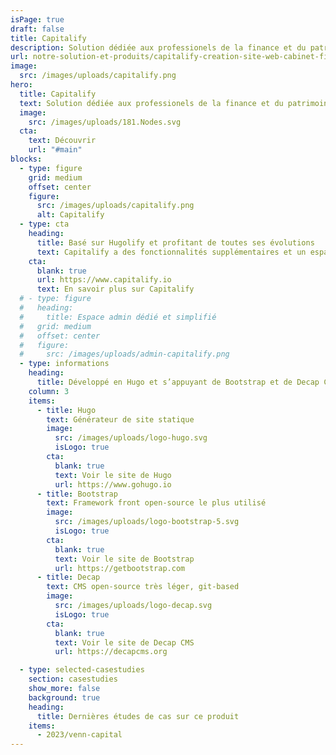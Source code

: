 ```yaml
---
isPage: true
draft: false
title: Capitalify
description: Solution dédiée aux professionels de la finance et du patrimoine.
url: notre-solution-et-produits/capitalify-creation-site-web-cabinet-financier
image:
  src: /images/uploads/capitalify.png
hero:
  title: Capitalify
  text: Solution dédiée aux professionels de la finance et du patrimoine.
  image:
    src: /images/uploads/181.Nodes.svg
  cta:
    text: Découvrir
    url: "#main"
blocks:
  - type: figure
    grid: medium
    offset: center
    figure:
      src: /images/uploads/capitalify.png
      alt: Capitalify
  - type: cta
    heading:
      title: Basé sur Hugolify et profitant de toutes ses évolutions
      text: Capitalify a des fonctionnalités supplémentaires et un espace admin dédié à l’univers des métiers de la finance.
    cta:
      blank: true
      url: https://www.capitalify.io
      text: En savoir plus sur Capitalify
  # - type: figure
  #   heading:
  #     title: Espace admin dédié et simplifié
  #   grid: medium
  #   offset: center
  #   figure:
  #     src: /images/uploads/admin-capitalify.png
  - type: informations
    heading:
      title: Développé en Hugo et s’appuyant de Bootstrap et de Decap CMS
    column: 3
    items:
      - title: Hugo
        text: Générateur de site statique
        image:
          src: /images/uploads/logo-hugo.svg
          isLogo: true
        cta:
          blank: true
          text: Voir le site de Hugo
          url: https://www.gohugo.io
      - title: Bootstrap
        text: Framework front open-source le plus utilisé
        image:
          src: /images/uploads/logo-bootstrap-5.svg
          isLogo: true
        cta:
          blank: true
          text: Voir le site de Bootstrap
          url: https://getbootstrap.com
      - title: Decap
        text: CMS open-source très léger, git-based
        image:
          src: /images/uploads/logo-decap.svg
          isLogo: true
        cta:
          blank: true
          text: Voir le site de Decap CMS
          url: https://decapcms.org

  - type: selected-casestudies
    section: casestudies
    show_more: false
    background: true
    heading:
      title: Dernières études de cas sur ce produit
    items:
      - 2023/venn-capital
---
```

